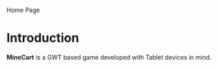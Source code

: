 Home Page

# Introduction #

**MineCart** is a GWT based game developed with Tablet devices in mind.